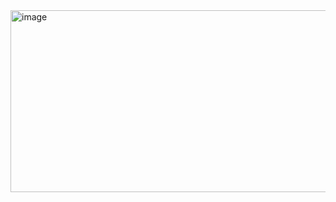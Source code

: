 
<img width="734" height="291" alt="image" src="https://github.com/user-attachments/assets/f3ffad49-6fe6-4e4a-b148-4e1e7d39e8fc" />
